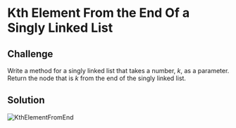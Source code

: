 # Kth Element From the End Of a Singly Linked List

## Challenge
Write a method for a singly linked list that takes a number, _k_, as a parameter.
Return the node that is _k_ from the end of the singly linked list.

## Solution
![KthElementFromEnd](/assets/KthElementFromEnd.jpg)